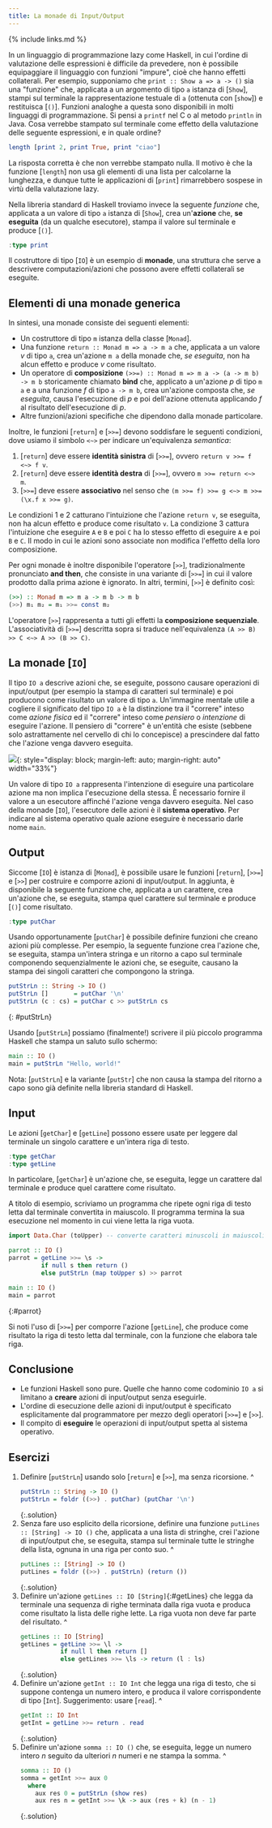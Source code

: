 ```yaml
---
title: La monade di Input/Output
---
```


{% include links.md %}

In un linguaggio di programmazione lazy come Haskell, in cui
l'ordine di valutazione delle espressioni è difficile da prevedere,
non è possibile equipaggiare il linguaggio con funzioni "impure",
cioè che hanno effetti collaterali. Per esempio, supponiamo che
`print :: Show a => a -> ()` sia una "funzione" che, applicata a un
argomento di tipo `a` istanza di [`Show`], stampi sul terminale la
rappresentazione testuale di `a` (ottenuta con [`show`]) e restituisca
[`()`]. Funzioni analoghe a questa sono disponibili in molti linguaggi
di programmazione. Si pensi a `printf` nel C o al metodo `println`
in Java. Cosa verrebbe stampato sul terminale come effetto della
valutazione delle seguente espressioni, e in quale ordine?

``` haskell
length [print 2, print True, print "ciao"]
```

La risposta corretta è che non verrebbe stampato nulla. Il motivo è
che la funzione [`length`] non usa gli elementi di una lista per
calcolarne la lunghezza, e dunque tutte le applicazioni di [`print`]
rimarrebbero sospese in virtù della valutazione lazy.

Nella libreria standard di Haskell troviamo invece la seguente
*funzione* che, applicata a un valore di tipo `a` istanza di [`Show`],
crea un'**azione** che, **se eseguita** (da un qualche esecutore),
stampa il valore sul terminale e produce [`()`].

``` haskell
:type print
```

Il costruttore di tipo [`IO`] è un esempio di **monade**, una
struttura che serve a descrivere computazioni/azioni che possono
avere effetti collaterali se eseguite.

## Elementi di una monade generica

In sintesi, una monade consiste dei seguenti elementi:

* Un costruttore di tipo `m` istanza della classe [`Monad`].
* Una funzione `return :: Monad m => a -> m a` che, applicata a un
  valore $v$ di tipo `a`, crea un'azione `m a` della monade che, *se
  eseguita*, non ha alcun effetto e produce $v$ come risultato.
* Un operatore di **composizione** `(>>=) :: Monad m => m a -> (a ->
  m b) -> m b` storicamente chiamato **bind** che, applicato a
  un'azione $p$ di tipo `m a` e a una funzione $f$ di tipo `a -> m
  b`, crea un'azione composta che, *se eseguita*, causa
  l'esecuzione di $p$ e poi dell'azione ottenuta applicando $f$ al
  risultato dell'esecuzione di $p$.
* Altre funzioni/azioni specifiche che dipendono dalla monade
  particolare.

Inoltre, le funzioni [`return`] e [`>>=`] devono soddisfare le seguenti
condizioni, dove usiamo il simbolo `<~>` per indicare
un'equivalenza *semantica*:

1. [`return`] deve essere **identità sinistra** di [`>>=`], ovvero
   `return v >>= f <~> f v`.
2. [`return`] deve essere **identità destra** di [`>>=`], ovvero `m >>=
   return <~> m`.
3. [`>>=`] deve essere **associativo** nel senso che `(m >>= f) >>= g
   <~> m >>= (\x.f x >>= g)`.

Le condizioni 1 e 2 catturano l'intuizione che l'azione `return v`,
se eseguita, non ha alcun effetto e produce come risultato `v`. La
condizione 3 cattura l'intuizione che eseguire `A` e `B` e poi `C`
ha lo stesso effetto di eseguire `A` e poi `B` e `C`. Il modo in cui
le azioni sono associate non modifica l'effetto della loro
composizione.

Per ogni monade è inoltre disponibile l'operatore [`>>`],
tradizionalmente pronunciato **and then**, che consiste in una
variante di [`>>=`] in cui il valore prodotto dalla prima azione è
ignorato. In altri, termini, [`>>`] è definito così:

``` haskell
(>>) :: Monad m => m a -> m b -> m b
(>>) m₁ m₂ = m₁ >>= const m₂
```

L'operatore [`>>`] rappresenta a tutti gli effetti la **composizione
sequenziale**. L'associatività di [`>>=`] descritta sopra si traduce
nell'equivalenza `(A >> B) >> C <~> A >> (B >> C)`.

## La monade [`IO`]

Il tipo `IO a` descrive azioni che, se eseguite, possono causare
operazioni di input/output (per esempio la stampa di caratteri sul
terminale) e poi producono come risultato un valore di tipo `a`.
Un'immagine mentale utile a cogliere il significato del tipo `IO a`
è la distinzione tra il "correre" inteso come *azione fisica* ed il
"correre" inteso come *pensiero* o *intenzione* di eseguire
l'azione. Il pensiero di "correre" è un'entità che esiste (sebbene
solo astrattamente nel cervello di chi lo concepisce) a prescindere
dal fatto che l'azione venga davvero eseguita.

![](assets/images/monad.png){: style="display: block; margin-left: auto; margin-right: auto" width="33%"}

Un valore di tipo `IO a` rappresenta l'intenzione di eseguire una
particolare azione ma non implica l'esecuzione della stessa. È
necessario fornire il valore a un esecutore affinché l'azione venga
davvero eseguita. Nel caso della monade [`IO`], l'esecutore delle
azioni è il **sistema operativo**. Per indicare al sistema operativo
quale azione eseguire è necessario darle nome `main`.

## Output

Siccome [`IO`] è istanza di [`Monad`], è possibile usare le funzioni
[`return`], [`>>=`] e [`>>`] per costruire e comporre azioni di
input/output.  In aggiunta, è disponibile la seguente funzione che,
applicata a un carattere, crea un'azione che, se eseguita, stampa
quel carattere sul terminale e produce [`()`] come risultato.

``` haskell
:type putChar
```

Usando opportunamente [`putChar`] è possibile definire funzioni che
creano azioni più complesse. Per esempio, la seguente funzione crea
l'azione che, se eseguita, stampa un'intera stringa e un ritorno a
capo sul terminale componendo sequenzialmente le azioni che, se
eseguite, causano la stampa dei singoli caratteri che compongono la
stringa.

``` haskell
putStrLn :: String -> IO ()
putStrLn []       = putChar '\n'
putStrLn (c : cs) = putChar c >> putStrLn cs
```
{: #putStrLn}

Usando [`putStrLn`] possiamo (finalmente!) scrivere il più piccolo
programma Haskell che stampa un saluto sullo schermo:

``` haskell
main :: IO ()
main = putStrLn "Hello, world!"
```

Nota: [`putStrLn`] e la variante [`putStr`] che non causa la stampa del
ritorno a capo sono già definite nella libreria standard di Haskell.

## Input

Le azioni [`getChar`] e [`getLine`] possono essere usate per leggere dal
terminale un singolo carattere e un'intera riga di testo.

``` haskell
:type getChar
:type getLine
```

In particolare, [`getChar`] è un'azione che, se eseguita, legge un
carattere dal terminale e produce quel carattere come risultato.

A titolo di esempio, scriviamo un programma che ripete ogni riga di
testo letta dal terminale convertita in maiuscolo. Il programma
termina la sua esecuzione nel momento in cui viene letta la riga
vuota.

``` haskell
import Data.Char (toUpper) -- converte caratteri minuscoli in maiuscoli

parrot :: IO ()
parrot = getLine >>= \s ->
         if null s then return ()
         else putStrLn (map toUpper s) >> parrot

main :: IO ()
main = parrot
```
{:#parrot}

Si noti l'uso di [`>>=`] per comporre l'azione [`getLine`], che produce
come risultato la riga di testo letta dal terminale, con la funzione
che elabora tale riga.

## Conclusione

* Le funzioni Haskell sono pure. Quelle che hanno come codominio `IO
  a` si limitano a **creare** azioni di input/output senza
  eseguirle.
* L'ordine di esecuzione delle azioni di input/output è specificato
  esplicitamente dal programmatore per mezzo degli operatori [`>>=`] e
  [`>>`].
* Il compito di **eseguire** le operazioni di input/output spetta al
  sistema operativo.

## Esercizi

1. Definire [`putStrLn`] usando solo [`return`] e [`>>`], ma senza
   ricorsione.
   ^
   ``` haskell
   putStrLn :: String -> IO ()
   putStrLn = foldr ((>>) . putChar) (putChar '\n')
   ```
   {:.solution}
2. Senza fare uso esplicito della ricorsione, definire una funzione
   `putLines :: [String] -> IO ()` che, applicata a una lista di
   stringhe, crei l'azione di input/output che, se eseguita, stampa
   sul terminale tutte le stringhe della lista, ognuna in una riga
   per conto suo.
   ^
   ``` haskell
   putLines :: [String] -> IO ()
   putLines = foldr ((>>) . putStrLn) (return ())
   ```
   {:.solution}
3. Definire un'azione `getLines :: IO [String]`{:#getLines} che legga da
   terminale una sequenza di righe terminata dalla riga vuota e
   produca come risultato la lista delle righe lette. La riga vuota
   non deve far parte del risultato.
   ^
   ``` haskell
   getLines :: IO [String]
   getLines = getLine >>= \l ->
              if null l then return []
              else getLines >>= \ls -> return (l : ls)
   ```
   {:.solution}
4. Definire un'azione `getInt :: IO Int` che legga una riga di
   testo, che si suppone contenga un numero intero, e produca il
   valore corrispondente di tipo [`Int`]. Suggerimento: usare [`read`].
   ^
   ``` haskell
   getInt :: IO Int
   getInt = getLine >>= return . read
   ```
   {:.solution}
5. Definire un'azione `somma :: IO ()` che, se eseguita, legge un
   numero intero $n$ seguito da ulteriori $n$ numeri e ne stampa la
   somma.
   ^
   ``` haskell
   somma :: IO ()
   somma = getInt >>= aux 0
     where
       aux res 0 = putStrLn (show res)
       aux res n = getInt >>= \k -> aux (res + k) (n - 1)
   ```
   {:.solution}
